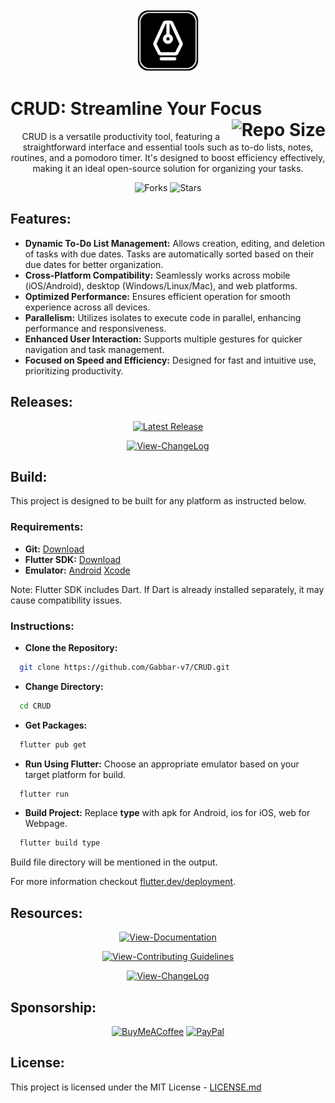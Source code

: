 <div align="center">
  <img src="https://github.com/Gabbar-v7/CRUD/blob/master/_git/crud_logo.png" alt="CRUD Logo" width="100px"/> 
</div>

# CRUD: Streamline Your Focus <img src='https://img.shields.io/github/repo-size/Gabbar-v7/CRUD?style=for-the-badge&label=REPO%20SIZE&labelColor=302D41&color=cba6f7' align='right' alt='Repo Size'>

  <p align ='center'>CRUD is a versatile productivity tool, featuring a straightforward interface and essential tools such as to-do lists, notes, routines, and a pomodoro timer. It's designed to boost efficiency effectively, making it an ideal open-source solution for organizing your tasks.</p>
  
  <div align='center'>
  
  ![Forks](https://img.shields.io/github/forks/Gabbar-v7/CRUD?style=for-the-badge&labelColor=28231d&color=grey)
  ![Stars](https://img.shields.io/github/stars/Gabbar-v7/CRUD?style=for-the-badge&labelColor=28231d&color=grey)
  
  </div>

## Features:
  - **Dynamic To-Do List Management:** Allows creation, editing, and deletion of tasks with due dates. Tasks are automatically sorted based on their due dates for better organization.
  - **Cross-Platform Compatibility:** Seamlessly works across mobile (iOS/Android), desktop (Windows/Linux/Mac), and web platforms.
  - **Optimized Performance:** Ensures efficient operation for smooth experience across all devices.
  - **Parallelism:** Utilizes isolates to execute code in parallel, enhancing performance and responsiveness.
  - **Enhanced User Interaction:** Supports multiple gestures for quicker navigation and task management.
  - **Focused on Speed and Efficiency:** Designed for fast and intuitive use, prioritizing productivity.

## Releases:

  <div align='center'>
    
  [![Latest Release](https://img.shields.io/github/v/tag/Gabbar-v7/CRUD?style=for-the-badge&label=Latest%20Release&labelColor=28231d&color=grey)](https://github.com/Gabbar-v7/CRUD/releases)
  
  [![View-ChangeLog](https://img.shields.io/badge/View-ChangeLog-grey?style=for-the-badge&labelColor=28231d&color=grey)](/CHANGELOG.md)
  
  </div>

## Build:
This project is designed to be built for any platform as instructed below.

  ### Requirements:
  - **Git:** [Download](https://git-scm.com/downloads)
  - **Flutter SDK:** [Download](https://docs.flutter.dev/get-started/install)
  - **Emulator:** [Android](https://developer.android.com/studio) [Xcode](https://developer.apple.com/xcode/)

  Note: Flutter SDK includes Dart. If Dart is already installed separately, it may cause compatibility issues.

  ### Instructions:
  - **Clone the Repository:**
  ```bash
    git clone https://github.com/Gabbar-v7/CRUD.git
  ```
  - **Change Directory:**
  ```bash
    cd CRUD
  ```
  - **Get Packages:**
  ```bash
    flutter pub get
  ```
  - **Run Using Flutter:** Choose an appropriate emulator based on your target platform for build.
  ```bash
    flutter run
  ```
  - **Build Project:** Replace **type** with apk for Android, ios for iOS, web for Webpage.
  ```bash
    flutter build type
  ```

  Build file directory will be mentioned in the output.

  For more information checkout [flutter.dev/deployment](https://docs.flutter.dev/deployment).

## Resources:

<div align="center">

[![View-Documentation](https://img.shields.io/badge/View-Documentation-grey?style=for-the-badge&labelColor=28231d&color=grey)](/DOCUMENTATION.md)

[![View-Contributing Guidelines](https://img.shields.io/badge/View-Contributing%20Guidelines-grey?style=for-the-badge&labelColor=28231d&color=grey)](/CONTRIBUTION.md)

  [![View-ChangeLog](https://img.shields.io/badge/View-ChangeLog-grey?style=for-the-badge&labelColor=28231d&color=grey)](/CHANGELOG.md)

</div>

## Sponsorship:

<div align='center'>
  
  [![BuyMeACoffee](https://img.shields.io/badge/Buy%20Me%20a%20Coffee-ffdd00?style=for-the-badge&logo=buy-me-a-coffee&logoColor=black)](https://buymeacoffee.com/Gabbar_v7)
  [![PayPal](https://img.shields.io/badge/PayPal-00457C?style=for-the-badge&logo=paypal&logoColor=white)](https://www.paypal.me/GabbarShall)

</div>


## License:

This project is licensed under the MIT License - [LICENSE.md](/LICENSE.md)
